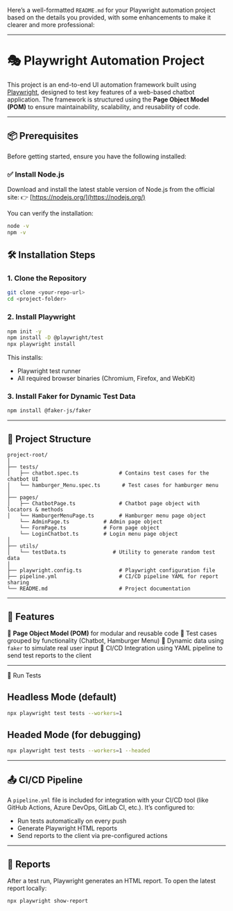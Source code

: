 Here’s a well-formatted `README.md` for your Playwright automation project based on the details you provided, with some enhancements to make it clearer and more professional:

---

# 🎭 Playwright Automation Project

This project is an end-to-end UI automation framework built using [Playwright](https://playwright.dev/), designed to test key features of a web-based chatbot application. The framework is structured using the **Page Object Model (POM)** to ensure maintainability, scalability, and reusability of code.

---

## 📦 Prerequisites

Before getting started, ensure you have the following installed:

### ✅ Install Node.js

Download and install the latest stable version of Node.js from the official site:
👉 [https://nodejs.org/](https://nodejs.org/)

You can verify the installation:

```bash
node -v
npm -v
```


## 🛠️ Installation Steps

### 1. Clone the Repository

```bash
git clone <your-repo-url>
cd <project-folder>
```

### 2. Install Playwright

```bash
npm init -y
npm install -D @playwright/test
npx playwright install
```

This installs:

* Playwright test runner
* All required browser binaries (Chromium, Firefox, and WebKit)

### 3. Install Faker for Dynamic Test Data

```bash
npm install @faker-js/faker
```

---

## 🧱 Project Structure

```
project-root/
│
├── tests/
│   ├── chatbot.spec.ts             # Contains test cases for the chatbot UI
│   └── hamburger_Menu.spec.ts       # Test cases for hamburger menu
│  
├── pages/
│   ├── ChatbotPage.ts              # Chatbot page object with locators & methods
│   └── HamburgerMenuPage.ts        # Hamburger menu page object
    └── AdminPage.ts           # Admin page object
    └── FormPage.ts            # Form page object
    └── LoginChatbot.ts        # Login menu page object
│
├── utils/
│   └── testData.ts               # Utility to generate random test data
│
├── playwright.config.ts            # Playwright configuration file
├── pipeline.yml                    # CI/CD pipeline YAML for report sharing
└── README.md                       # Project documentation
```

---

## 📌 Features

🔹 **Page Object Model (POM)** for modular and reusable code
🔹 Test cases grouped by functionality (Chatbot, Hamburger Menu)
🔹 Dynamic data using `faker` to simulate real user input
🔹 CI/CD Integration using YAML pipeline to send test reports to the client

---

🚀 Run Tests

## Headless Mode (default)

```bash
npx playwright test tests --workers=1
```

## Headed Mode (for debugging)

```bash
npx playwright test tests --workers=1 --headed
```

---

## 📤 CI/CD Pipeline

A `pipeline.yml` file is included for integration with your CI/CD tool (like GitHub Actions, Azure DevOps, GitLab CI, etc.). It’s configured to:

* Run tests automatically on every push
* Generate Playwright HTML reports
* Send reports to the client via pre-configured actions

---

## 📄 Reports

After a test run, Playwright generates an HTML report. To open the latest report locally:

```bash
npx playwright show-report
```